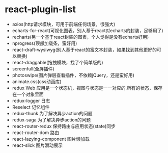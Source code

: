 
# react-plugin-list

 * axios(http请求模块，可用于前端任何场景，很强大)
 * echarts-for-react(可视化图表，别人基于react对echarts的封装，足够用了)
 * recharts(另一个基于react封装的图表，个人觉得是没有echarts好用)
 * nprogress(顶部加载条，蛮好用)
 * react-draft-wysiwyg(别人基于react的富文本封装，如果找到其他更好的可以替换)
 * react-draggable(拖拽模块，找了个简单版的)
 * screenfull(全屏插件)
 * photoswipe(图片弹层查看插件，不依赖jQuery，还是蛮好用)
 * animate.css(css动画库)
 * redux Web 应用是一个状态机，视图与状态是一一对应的.所有的状态，保存在一个对象里面
 * redux-logger 日志
 * Reselect 记忆组件
 * redux-thunk 为了解决异步action的问题
 * redux-saga 为了解决异步action的问题
 * react-router-redux 保持路由与应用状态(state)同步
 * react-router-dom 路由
 * react-lazying-component 图片懒加载
 * react-slick 图片滑动展示
 